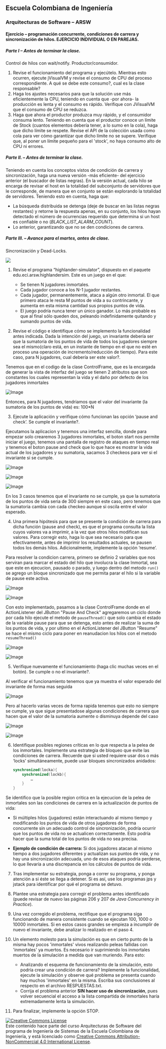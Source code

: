 
## Escuela Colombiana de Ingeniería
### Arquitecturas de Software – ARSW


#### Ejercicio – programación concurrente, condiciones de carrera y sincronización de hilos. EJERCICIO INDIVIDUAL O EN PAREJAS.

##### Parte I – Antes de terminar la clase.

Control de hilos con wait/notify. Productor/consumidor.

1. Revise el funcionamiento del programa y ejecútelo. Mientras esto ocurren, ejecute jVisualVM y revise el consumo de CPU del proceso correspondiente. A qué se debe este consumo?, cual es la clase responsable?
2. Haga los ajustes necesarios para que la solución use más eficientemente la CPU, teniendo en cuenta que -por ahora- la producción es lenta y el consumo es rápido. Verifique con JVisualVM que el consumo de CPU se reduzca.
3. Haga que ahora el productor produzca muy rápido, y el consumidor consuma lento. Teniendo en cuenta que el productor conoce un límite de Stock (cuantos elementos debería tener, a lo sumo en la cola), haga que dicho límite se respete. Revise el API de la colección usada como cola para ver cómo garantizar que dicho límite no se supere. Verifique que, al poner un límite pequeño para el 'stock', no haya consumo alto de CPU ni errores.


##### Parte II. – Antes de terminar la clase.

Teniendo en cuenta los conceptos vistos de condición de carrera y sincronización, haga una nueva versión -más eficiente- del ejercicio anterior (el buscador de listas negras). En la versión actual, cada hilo se encarga de revisar el host en la totalidad del subconjunto de servidores que le corresponde, de manera que en conjunto se están explorando la totalidad de servidores. Teniendo esto en cuenta, haga que:

- La búsqueda distribuida se detenga (deje de buscar en las listas negras restantes) y retorne la respuesta apenas, en su conjunto, los hilos hayan detectado el número de ocurrencias requerido que determina si un host es confiable o no (_BLACK_LIST_ALARM_COUNT_).
- Lo anterior, garantizando que no se den condiciones de carrera.

##### Parte III. – Avance para el martes, antes de clase.

Sincronización y Dead-Locks.

![](http://files.explosm.net/comics/Matt/Bummed-forever.png)

1. Revise el programa “highlander-simulator”, dispuesto en el paquete edu.eci.arsw.highlandersim. Este es un juego en el que:

	* Se tienen N jugadores inmortales.
	* Cada jugador conoce a los N-1 jugador restantes.
	* Cada jugador, permanentemente, ataca a algún otro inmortal. El que primero ataca le resta M puntos de vida a su contrincante, y aumenta en esta misma cantidad sus propios puntos de vida.
	* El juego podría nunca tener un único ganador. Lo más probable es que al final sólo queden dos, peleando indefinidamente quitando y sumando puntos de vida.

2. Revise el código e identifique cómo se implemento la funcionalidad antes indicada. Dada la intención del juego, un invariante debería ser que la sumatoria de los puntos de vida de todos los jugadores siempre sea el mismo(claro está, en un instante de tiempo en el que no esté en proceso una operación de incremento/reducción de tiempo). Para este caso, para N jugadores, cual debería ser este valor?.

Tenemos que en el codigo de la clase ControlFrame, que es la encargada de generar la vista de interfaz del juego se tienen 2 atributos que son constantes los cuales representan la vida y el daño por defecto de los jugadores inmortales

![Image](https://github.com/user-attachments/assets/7e5158fe-1f36-4608-9635-9399e417b4ab)

Entonces, para N jugadores, tendriamos que el valor del invariante (la sumatoria de los puntos de vida) es: 100*N 

3. Ejecute la aplicación y verifique cómo funcionan las opción ‘pause and check’. Se cumple el invariante?.

Ejecutamos la aplicacion y tenemos una interfaz sencilla, donde para empezar solo crearemos 3 jugadores inmortales, el boton start nos permite iniciar el juego, tenemos una pantalla de registro de ataques en tiempo real y tenemos el boton pause and check que lo que hace es mostrar la vida actual de los jugadores y su sumatoria, sacamos 3 checkeos para ver si el invariante si se cumple.

![Image](https://github.com/user-attachments/assets/8ec40fbe-0079-4c33-8e83-9337c573ef0e)

![Image](https://github.com/user-attachments/assets/67ee62a0-bf84-45bc-870a-24d50cf5570d)

![Image](https://github.com/user-attachments/assets/8181ed42-391b-47a4-9a5f-4bd81b8b882a)

En los 3 casos tenemos que el invariante no se cumple, ya que la sumatoria de los puntos de vida seria de 300 siempre en este caso, pero tenemos que la sumatoria cambia con cada checkeo aunque si oscila entre el valor esperado.

4. Una primera hipótesis para que se presente la condición de carrera para dicha función (pause and check), es que el programa consulta la lista cuyos valores va a imprimir, a la vez que otros hilos modifican sus valores. Para corregir esto, haga lo que sea necesario para que efectivamente, antes de imprimir los resultados actuales, se pausen todos los demás hilos. Adicionalmente, implemente la opción ‘resume’.

Para resolver la condicion carrera, primero se definio 2 variables que nos serviran para marcar el estado del hilo que involucra la clase Inmortal, sea que este en ejecucion, pausado o parado, y luego dentro del metodo `run()` se agrego un bloque sincronizado que me permita parar el hilo si la variable de pause este activa.

![Image](https://github.com/user-attachments/assets/b85d99ae-ef10-4649-a266-11a103bce153)

![Image](https://github.com/user-attachments/assets/ed5ddb7d-3dcc-442d-bc67-6330df0939fc)

Con esto implementado, pasamos a la clase ControlFrame donde en el ActionListener del JButton "Pause And Check" agregaremos un ciclo donde por cada hilo ejecute el metodo de `pauseThread()` que solo cambia el estado de la variable pause para que se detenga, esto antes de realizar la suma de los puntos de vida, y por ultimo en el ActionListener del JButton "Resume" se hace el mismo ciclo para poner en reanudacion los hilos con el metodo `resumeThread()`

![Image](https://github.com/user-attachments/assets/bf4a04cb-1d38-41fb-87c0-0797c0802168)

![Image](https://github.com/user-attachments/assets/14f721cc-f2f5-440b-ab2c-d4d744f07064)

5. Verifique nuevamente el funcionamiento (haga clic muchas veces en el botón). Se cumple o no el invariante?.

Al verificar el funcionamiento tenemos que ya muestra el valor esperado del invariante de forma mas seguida

![Image](https://github.com/user-attachments/assets/600711c5-4b5c-4b7d-a71d-de678f697172)

Pero al hacerlo varias veces de forma rapida tenemos que esto no siempre se cumple, ya que sigue presentadose algunas condiciones de carrera que hacen que el valor de la sumatoria aumente o disminuya depende del caso

![Image](https://github.com/user-attachments/assets/9212763a-8ead-4447-9e06-d00a72f0f1e4)

![Image](https://github.com/user-attachments/assets/dfe6074d-7289-40de-a3e6-6c1244baa805)

6. Identifique posibles regiones críticas en lo que respecta a la pelea de los inmortales. Implemente una estrategia de bloqueo que evite las condiciones de carrera. Recuerde que si usted requiere usar dos o más ‘locks’ simultáneamente, puede usar bloques sincronizados anidados:

	```java
	synchronized(locka){
		synchronized(lockb){
			…
		}
	}
	```

Se identifico que la posible region critica en la ejecucion de la pelea de inmortales son las condiciones de carrera en la actualización de puntos de vida:

* Si múltiples hilos (jugadores) están interactuando al mismo tiempo y modificando los puntos de vida de otros jugadores de forma concurrente sin un adecuado control de sincronización, podría ocurrir que los puntos de vida no se actualicen correctamente. Esto podría hacer que la suma total de los puntos de vida no sea precisa.
- **Ejemplo de condición de carrera:** Si dos jugadores atacan al mismo tiempo a dos jugadores diferentes y actualizan sus puntos de vida, y no hay una sincronización adecuada, uno de esos ataques podría perderse, lo que llevaría a una discrepancia en los cálculos de puntos de vida.



7. Tras implementar su estrategia, ponga a correr su programa, y ponga atención a si éste se llega a detener. Si es así, use los programas jps y jstack para identificar por qué el programa se detuvo.



8. Plantee una estrategia para corregir el problema antes identificado (puede revisar de nuevo las páginas 206 y 207 de _Java Concurrency in Practice_).

9. Una vez corregido el problema, rectifique que el programa siga funcionando de manera consistente cuando se ejecutan 100, 1000 o 10000 inmortales. Si en estos casos grandes se empieza a incumplir de nuevo el invariante, debe analizar lo realizado en el paso 4.

10. Un elemento molesto para la simulación es que en cierto punto de la misma hay pocos 'inmortales' vivos realizando peleas fallidas con 'inmortales' ya muertos. Es necesario ir suprimiendo los inmortales muertos de la simulación a medida que van muriendo. Para esto:
	* Analizando el esquema de funcionamiento de la simulación, esto podría crear una condición de carrera? Implemente la funcionalidad, ejecute la simulación y observe qué problema se presenta cuando hay muchos 'inmortales' en la misma. Escriba sus conclusiones al respecto en el archivo RESPUESTAS.txt.
	* Corrija el problema anterior __SIN hacer uso de sincronización__, pues volver secuencial el acceso a la lista compartida de inmortales haría extremadamente lenta la simulación.

11. Para finalizar, implemente la opción STOP.

<!--
### Criterios de evaluación

1. Parte I.
	* Funcional: La simulación de producción/consumidor se ejecuta eficientemente (sin esperas activas).

2. Parte II. (Retomando el laboratorio 1)
	* Se modificó el ejercicio anterior para que los hilos llevaran conjuntamente (compartido) el número de ocurrencias encontradas, y se finalizaran y retornaran el valor en cuanto dicho número de ocurrencias fuera el esperado.
	* Se garantiza que no se den condiciones de carrera modificando el acceso concurrente al valor compartido (número de ocurrencias).


2. Parte III.
	* Diseño:
		- Coordinación de hilos:
			* Para pausar la pelea, se debe lograr que el hilo principal induzca a los otros a que se suspendan a sí mismos. Se debe también tener en cuenta que sólo se debe mostrar la sumatoria de los puntos de vida cuando se asegure que todos los hilos han sido suspendidos.
			* Si para lo anterior se recorre a todo el conjunto de hilos para ver su estado, se evalúa como R, por ser muy ineficiente.
			* Si para lo anterior los hilos manipulan un contador concurrentemente, pero lo hacen sin tener en cuenta que el incremento de un contador no es una operación atómica -es decir, que puede causar una condición de carrera- , se evalúa como R. En este caso se debería sincronizar el acceso, o usar tipos atómicos como AtomicInteger).

		- Consistencia ante la concurrencia
			* Para garantizar la consistencia en la pelea entre dos inmortales, se debe sincronizar el acceso a cualquier otra pelea que involucre a uno, al otro, o a los dos simultáneamente:
			* En los bloques anidados de sincronización requeridos para lo anterior, se debe garantizar que si los mismos locks son usados en dos peleas simultánemante, éstos será usados en el mismo orden para evitar deadlocks.
			* En caso de sincronizar el acceso a la pelea con un LOCK común, se evaluará como M, pues esto hace secuencial todas las peleas.
			* La lista de inmortales debe reducirse en la medida que éstos mueran, pero esta operación debe realizarse SIN sincronización, sino haciendo uso de una colección concurrente (no bloqueante).

	

	* Funcionalidad:
		* Se cumple con el invariante al usar la aplicación con 10, 100 o 1000 hilos.
		* La aplicación puede reanudar y finalizar(stop) su ejecución.
		
		-->

<a rel="license" href="http://creativecommons.org/licenses/by-nc/4.0/"><img alt="Creative Commons License" style="border-width:0" src="https://i.creativecommons.org/l/by-nc/4.0/88x31.png" /></a><br />Este contenido hace parte del curso Arquitecturas de Software del programa de Ingeniería de Sistemas de la Escuela Colombiana de Ingeniería, y está licenciado como <a rel="license" href="http://creativecommons.org/licenses/by-nc/4.0/">Creative Commons Attribution-NonCommercial 4.0 International License</a>.
